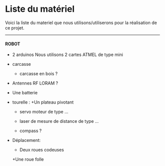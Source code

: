 # Liste du matériel

Voici la liste du materiel que nous utilisons/utiliserons pour la réalisation de ce projet.


*****
#### ROBOT
- 2 arduinos
Nous utilisons 2 cartes ATMEL de type mini


- carcasse
  + carcasse en bois ? 


- Antennes RF
LORAM ?


- Une batterie



- tourelle :
  +Un plateau pivotant
  
  + servo moteur
  de type ... 
  
  + laser de mesure de distance
  de type ...
   
  + compass ? 

 
- Déplacement:
  + Deux roues codeuses
  
  +Une roue folle
  
  

  





